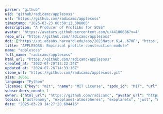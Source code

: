 ```yaml
---
parser: "github"
uid: "github/radicamc/applesoss"
url: "https://github.com/radicamc/applesoss"
timestamp: "2025-03-23 00:50:12.308005"
description: "A Producer of ProfiLEs for SOSS"
avatar: "https://avatars.githubusercontent.com/u/44100686?v=4"
repo_url: "https://github.com/radicamc/applesoss"
doi: ["https://ui.adsabs.harvard.edu/abs/2023Natur.614..670F", "https://ui.adsabs.harvard.edu/abs/2022PASP..134j4502R", "https://ui.adsabs.harvard.edu/abs/2025ascl.soft03008R/abstract"]
title: "APPLESOSS: Empirical profile construction module"
name: "applesoss"
full_name: "radicamc/applesoss"
html_url: "https://github.com/radicamc/applesoss"
created_at: "2022-07-20T13:22:34Z"
updated_at: "2024-07-26T14:33:16Z"
clone_url: "https://github.com/radicamc/applesoss.git"
size: 28661
language: "Python"
license: {"key": "mit", "name": "MIT License", "spdx_id": "MIT", "url": "https://api.github.com/licenses/mit", "node_id": "MDc6TGljZW5zZTEz"}
subscribers_count: 1
owner: {"html_url": "https://github.com/radicamc", "avatar_url": "https://avatars.githubusercontent.com/u/44100686?v=4", "login": "radicamc", "type": "User"}
topics: ["astronomy", "exoplanet-atmospheres", "exoplanets", "jwst", "niriss", "python", "soss", "spectroscopy"]
date: "2025-03-29 14:27:20.604416"
---
```

